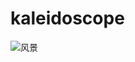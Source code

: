 # kaleidoscope
![风景](https://user-images.githubusercontent.com/28500463/190888860-b0f55cbb-45e9-49b4-9386-11a0e48ea3e1.gif)
